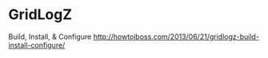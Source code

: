 GridLogZ
========

Build, Install, & Configure
http://howtojboss.com/2013/06/21/gridlogz-build-install-configure/